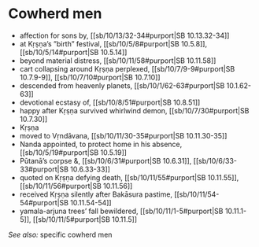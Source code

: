 # Cowherd men

* affection for sons by, [[sb/10/13/32-34#purport|SB 10.13.32-34]]
* at Kṛṣṇa’s ”birth” festival, [[sb/10/5/8#purport|SB 10.5.8]], [[sb/10/5/14#purport|SB 10.5.14]]
* beyond material distress, [[sb/10/11/58#purport|SB 10.11.58]]
* cart collapsing around Kṛṣṇa perplexed, [[sb/10/7/9-9#purport|SB 10.7.9-9]], [[sb/10/7/10#purport|SB 10.7.10]]
* descended from heavenly planets, [[sb/10/1/62-63#purport|SB 10.1.62-63]]
* devotional ecstasy of, [[sb/10/8/51#purport|SB 10.8.51]]
* happy after Kṛṣṇa survived whirlwind demon, [[sb/10/7/30#purport|SB 10.7.30]]
* Kṛṣṇa 
* moved to Vṛndāvana, [[sb/10/11/30-35#purport|SB 10.11.30-35]]
* Nanda appointed, to protect home in his absence, [[sb/10/5/19#purport|SB 10.5.19]]
* Pūtanā’s corpse &, [[sb/10/6/31#purport|SB 10.6.31]], [[sb/10/6/33-33#purport|SB 10.6.33-33]]
* quoted on Kṛṣṇa defying death, [[sb/10/11/55#purport|SB 10.11.55]], [[sb/10/11/56#purport|SB 10.11.56]]
* received Kṛṣṇa silently after Bakāsura pastime, [[sb/10/11/54-54#purport|SB 10.11.54-54]]
* yamala-arjuna trees’ fall bewildered, [[sb/10/11/1-5#purport|SB 10.11.1-5]], [[sb/10/11/5#purport|SB 10.11.5]]

*See also:* specific cowherd men
